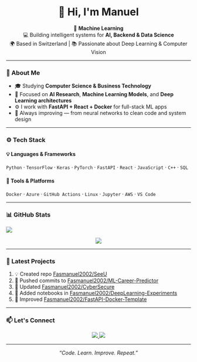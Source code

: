 <h1 align="center">👋 Hi, I'm Manuel</h1>

<p align="center">
  🚀 <strong>Machine Learning</strong>
  <br>
  💻 Building intelligent systems for <strong>AI, Backend & Data Science</strong>  
  <br>
  🌍 Based in Switzerland | 📚 Passionate about Deep Learning & Computer Vision
</p>

---

### 🧠 About Me  
- 🎓 Studying **Computer Science & Business Technology**  
- 🤖 Focused on **AI Research**, **Machine Learning Models**, and **Deep Learning architectures**   
- ⚙️ I work with **FastAPI + React + Docker** for full-stack ML apps  
- 🧩 Always improving — from neural networks to clean code and system design  

---

### ⚙️ Tech Stack  
#### 💡 Languages & Frameworks  
`Python` · `TensorFlow` · `Keras` · `PyTorch` · `FastAPI` · `React` · `JavaScript` · `C++` · `SQL`

#### 🧰 Tools & Platforms  
`Docker` · `Azure` · `GitHub Actions` · `Linux` · `Jupyter` · `AWS` · `VS Code`

---

### 📊 GitHub Stats  
<img src="https://github-readme-stats.vercel.app/api?username=Fasmanuel2002&show_icons=true&include_all_commits=true&count_private=true&theme=radical&cache_seconds=1800&custom_title=Manuel Fas Ruiz's GitHub Stats" />

<p align="center">
  <img src="https://github-readme-stats.vercel.app/api/top-langs/?username=Fasmanuel2002&custom_title=Languages&layout=pie&langs_count=6&text_color=E0FFFF&title_color=E0FFFF&bg_color=DEG,1C1C1C,9400D3" />
</p>

---

### 🧩 Latest Projects  
<!-- This section updates automatically using GitHub Actions -->
<!-- To enable it, install the “GitHub Activity Readme” Action -->
<!-- https://github.com/marketplace/actions/github-activity-readme -->

<!--START_SECTION:activity-->
1. 💡 Created repo [Fasmanuel2002/SeeU](https://github.com/Fasmanuel2002/SeeU)
2. 🧠 Pushed commits to [Fasmanuel2002/ML-Career-Predictor](https://github.com/Fasmanuel2002/ML-Career-Predictor)
3. 🔐 Updated [Fasmanuel2002/CyberSecure](https://github.com/Fasmanuel2002/CyberSecure)
4. 🧮 Added notebooks in [Fasmanuel2002/DeepLearning-Experiments](https://github.com/Fasmanuel2002/DeepLearning-Experiments)
5. 🧰 Improved [Fasmanuel2002/FastAPI-Docker-Template](https://github.com/Fasmanuel2002/FastAPI-Docker-Template)
<!--END_SECTION:activity-->

---

### 📫 Let's Connect  
<p align="center">
  <a href="https://www.linkedin.com/in/manuel-fas-ruiz" target="_blank">
    <img src="https://img.shields.io/badge/LinkedIn-1C1C1C?style=for-the-badge&logo=linkedin&logoColor=ADFF2F" />
  </a>
  <a href="mailto:manuelfasruiz@gmail.com">
    <img src="https://img.shields.io/badge/Email-1C1C1C?style=for-the-badge&logo=gmail&logoColor=ADFF2F" />
  </a>
</p>

---

<p align="center"><em>“Code. Learn. Improve. Repeat.”</em></p>
